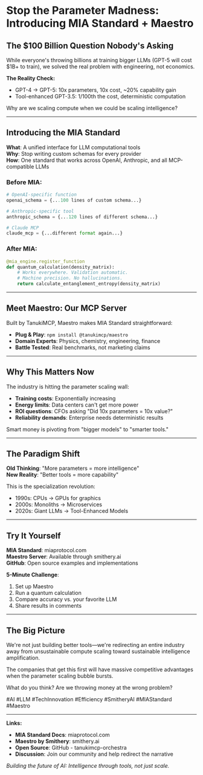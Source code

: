 # Stop the Parameter Madness: Introducing MIA Standard + Maestro

## The $100 Billion Question Nobody's Asking

While everyone's throwing billions at training bigger LLMs (GPT-5 will cost $1B+ to train), we solved the real problem with engineering, not economics.

**The Reality Check:**
- GPT-4 → GPT-5: 10x parameters, 10x cost, ~20% capability gain
- Tool-enhanced GPT-3.5: 1/100th the cost, deterministic computation

Why are we scaling compute when we could be scaling intelligence?

---

## **Introducing the MIA Standard**

**What**: A unified interface for LLM computational tools  
**Why**: Stop writing custom schemas for every provider  
**How**: One standard that works across OpenAI, Anthropic, and all MCP-compatible LLMs

### Before MIA:
```python
# OpenAI-specific function
openai_schema = {...100 lines of custom schema...}

# Anthropic-specific tool  
anthropic_schema = {...120 lines of different schema...}

# Claude MCP
claude_mcp = {...different format again...}
```

### After MIA:
```python
@mia_engine.register_function
def quantum_calculation(density_matrix):
    # Works everywhere. Validation automatic. 
    # Machine precision. No hallucinations.
    return calculate_entanglement_entropy(density_matrix)
```

---

## **Meet Maestro: Our MCP Server**

Built by TanukiMCP, Maestro makes MIA Standard straightforward:

- **Plug & Play**: `npm install @tanukimcp/maestro`  
- **Domain Experts**: Physics, chemistry, engineering, finance  
- **Battle Tested**: Real benchmarks, not marketing claims  

---

## **Why This Matters Now**

The industry is hitting the parameter scaling wall:
- **Training costs**: Exponentially increasing
- **Energy limits**: Data centers can't get more power  
- **ROI questions**: CFOs asking "Did 10x parameters = 10x value?"
- **Reliability demands**: Enterprise needs deterministic results

Smart money is pivoting from "bigger models" to "smarter tools."

---

## **The Paradigm Shift**

**Old Thinking**: "More parameters = more intelligence"  
**New Reality**: "Better tools = more capability"

This is the specialization revolution:
- 1990s: CPUs → GPUs for graphics
- 2000s: Monoliths → Microservices  
- 2020s: Giant LLMs → Tool-Enhanced Models

---

## **Try It Yourself**

**MIA Standard**: miaprotocol.com  
**Maestro Server**: Available through smithery.ai  
**GitHub**: Open source examples and implementations

**5-Minute Challenge**: 
1. Set up Maestro
2. Run a quantum calculation 
3. Compare accuracy vs. your favorite LLM
4. Share results in comments

---

## **The Big Picture**

We're not just building better tools—we're redirecting an entire industry away from unsustainable compute scaling toward sustainable intelligence amplification.

The companies that get this first will have massive competitive advantages when the parameter scaling bubble bursts.

What do you think? Are we throwing money at the wrong problem? 

#AI #LLM #TechInnovation #Efficiency #SmitheryAI #MIAStandard #Maestro

---

**Links:**
- **MIA Standard Docs**: miaprotocol.com
- **Maestro by Smithery**: smithery.ai  
- **Open Source**: GitHub - tanukimcp-orchestra
- **Discussion**: Join our community and help redirect the narrative

*Building the future of AI: Intelligence through tools, not just scale.* 
